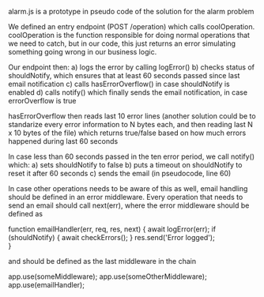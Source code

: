 alarm.js is a prototype in pseudo code of the solution for the alarm problem

We defined an entry endpoint (POST /operation) which calls coolOperation.
coolOperation is the function responsible for doing normal operations that we need to catch, 
but in our code, this just returns an error simulating something going wrong in our
business logic.

Our endpoint then:
a) logs the error by calling logError()
b) checks status of shouldNotify, which ensures that at least 60 seconds passed since last email notification
c) calls hasErrorOverflow() in case shouldNotify is enabled
d) calls notify() which finally sends the email notification, in case errorOverflow is true

hasErrorOverflow then reads last 10 error lines 
(another solution could be to standarize every error information to N bytes each, and then reading last N x 10 bytes of the file)
which returns true/false based on how much errors happened during last 60 seconds

In case less than 60 seconds passed in the ten error period, we call notify() which:
a) sets shouldNotify to false
b) puts a timeout on shouldNotify to reset it after 60 seconds
c) sends the email (in pseudocode, line 60)


In case other operations needs to be aware of this as well, 
email handling should be defined in an error middleware.
Every operation that needs to send an email should call
next(err), where the error middleware should be defined as

function emailHandler(err, req, res, next) {
    await logError(err);
    if (shouldNotify) { 
      await checkErrors();
    }
    res.send('Error logged');  
}

and should be defined as the last middleware in the chain

app.use(someMiddleware);
app.use(someOtherMiddleware);
app.use(emailHandler);